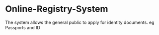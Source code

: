 # Online-Registry-System
The system allows the general public to apply for identity documents. eg Passports and ID
